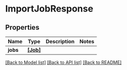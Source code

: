 # ImportJobResponse


## Properties

Name | Type | Description | Notes
------------ | ------------- | ------------- | -------------
**jobs** | [**[Job]**](Job.md) |  | 

[[Back to Model list]](../README.md#models) [[Back to API list]](../README.md#api-endpoints) [[Back to README]](../README.md)


